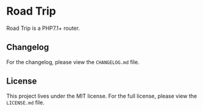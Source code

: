 # Road Trip
Road Trip is a PHP7.1+ router.

## Changelog
For the changelog, please view the `CHANGELOG.md` file.

## License
This project lives under the MIT license. For the full license, please view the `LICENSE.md` file.